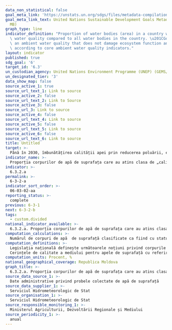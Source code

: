 ```yaml
---
data_non_statistical: false
goal_meta_link: 'https://unstats.un.org/sdgs/files/metadata-compilation/Metadata-Goal-6.pdf '
goal_meta_link_text: United Nations Sustainable Development Goals Metadata (PDF 4.0
  MB)
graph_type: line
indicator_definition: "Proportion of water bodies (area) in a country with good ambient\
  \ water quality compared to all water bodies in the country. \u201CGood\u201D indicates\
  \ an ambient water quality that does not damage ecosystem function and human health\
  \ according to core ambient water quality indicators."
layout: indicator
published: true
sdg_goal: '6'
target_id: '6.3'
un_custodian_agency: United Nations Environment Programme (UNEP) (GEMS/Water)
un_designated_tier: '3'
data_show_map: false
source_active_1: true
source_url_text_1: Link to source
source_active_2: false
source_url_text_2: Link to Source
source_active_3: false
source_url_3: Link to source
source_active_4: false
source_url_text_4: Link to source
source_active_5: false
source_url_text_5: Link to source
source_active_6: false
source_url_text_6: Link to source
title: Untitled
target: >-
  Până în 2030, îmbunătățirea calității apei prin reducerea poluării, eliminarea depozitării     deșeurilor și reducerea la minimum a  produselor chimice și materialelor periculoase, înjumătățind proporția apelor uzate netratate și sporind substanțial reciclarea și reutilizarea sigură la nivel global
indicator_name: >-
  Proporția corpurilor de apă de suprafața care au atins clasa de „calitate bună” conform parametrilor microbiologici
indicator: >-
  6.3.2.a
permalink: >-
  6-3-2-a
indicator_sort_order: >-
  06-03-02-aa
reporting_status: >-
  complete
previous: 6-3-1
next: 6-3-2-b
tags:
  - custom.divided
national_indicator_available: >-
  6.3.2.a. Proporția corpurilor de apă de suprafața care au atins clasa de „calitate bună” conform parametrilor microbiologici
computation_calculations: >-
  Numărul de corpuri de apă  de suprafață clasificate ca fiind cu statut de „calitate bună” raportat la numărul total al corpurilor de apă de suprafață clasificate *100
computation_definitions: >-
  Legislația națională definește următoarele noțiuni privind corpurile de apă: 1) corp de apă artificial – corp de apă de suprafață creat prin activitate umană; 2) corp de apă de suprafață – parte distinctă și semnificativă a unei ape de suprafață, cum ar fi: lac, lac de acumulare, iaz, curs de apă – râu sau canal, segment al unui curs de apă – râu sau canal, ape tranzitorii; 3) corp de apă subterană – volum distinct de apă subterană în limitele unui acvifer sau ale mai multor acvifere.<br> 
  Cerințele de calitate a mediului pentru apele de suprafață cu referire la parametrii fizico-chimici, hidrobiologici, microbiologici, virusologici și helmintologici sunt stabilite în Anexa nr. 1 a HG. nr. 890/2013, pentru aprobarea Regulamentului cu privire la cerințele de calitate a mediului pentru apele de suprafață.
computation_units: Procent, %
national_geographical_coverage: Republica Moldova
graph_title: >-
  6.3.2.a. Proporția corpurilor de apă de suprafața care au atins clasa de „calitate bună” conform parametrilor microbiologici
source_data_source_1: >-
  Date administrative privind probele colectate de apă de suprafață
source_data_supplier_1: >-
  Serviciul Hidrometeorologic de Stat
source_organisation_1: >-
  Serviciul Hidrometeorologic de Stat
source_responsible_monitoring_1: >-
  Ministerul Agriculturii, Dezvoltării Regionale și Mediului
source_periodicity_1: >-
  anual
---
```


